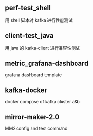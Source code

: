 ## perf-test_shell

用 shell 脚本对 kafka 进行性能测试

## client-test_java

用 java 的 kafka-client 进行兼容性测试

## metric_grafana-dashboard

grafana dashboard template

## kafka-docker

docker compose of kafka cluster a&b

## mirror-maker-2.0

MM2 config and test command